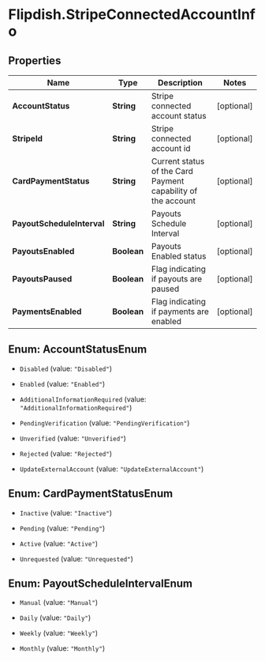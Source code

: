 # Flipdish.StripeConnectedAccountInfo

## Properties
Name | Type | Description | Notes
------------ | ------------- | ------------- | -------------
**AccountStatus** | **String** | Stripe connected account status | [optional] 
**StripeId** | **String** | Stripe connected account id | [optional] 
**CardPaymentStatus** | **String** | Current status of the Card Payment capability of the account | [optional] 
**PayoutScheduleInterval** | **String** | Payouts Schedule Interval | [optional] 
**PayoutsEnabled** | **Boolean** | Payouts Enabled status | [optional] 
**PayoutsPaused** | **Boolean** | Flag indicating if payouts are paused | [optional] 
**PaymentsEnabled** | **Boolean** | Flag indicating if payments are enabled | [optional] 


<a name="AccountStatusEnum"></a>
## Enum: AccountStatusEnum


* `Disabled` (value: `"Disabled"`)

* `Enabled` (value: `"Enabled"`)

* `AdditionalInformationRequired` (value: `"AdditionalInformationRequired"`)

* `PendingVerification` (value: `"PendingVerification"`)

* `Unverified` (value: `"Unverified"`)

* `Rejected` (value: `"Rejected"`)

* `UpdateExternalAccount` (value: `"UpdateExternalAccount"`)




<a name="CardPaymentStatusEnum"></a>
## Enum: CardPaymentStatusEnum


* `Inactive` (value: `"Inactive"`)

* `Pending` (value: `"Pending"`)

* `Active` (value: `"Active"`)

* `Unrequested` (value: `"Unrequested"`)




<a name="PayoutScheduleIntervalEnum"></a>
## Enum: PayoutScheduleIntervalEnum


* `Manual` (value: `"Manual"`)

* `Daily` (value: `"Daily"`)

* `Weekly` (value: `"Weekly"`)

* `Monthly` (value: `"Monthly"`)





